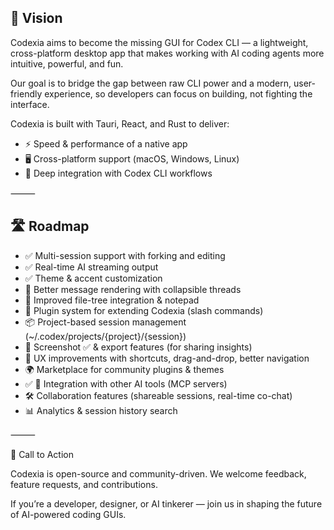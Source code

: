 ## 🌟 Vision

Codexia aims to become the missing GUI for Codex CLI — a lightweight, cross-platform desktop app that makes working with AI coding agents more intuitive, powerful, and fun.

Our goal is to bridge the gap between raw CLI power and a modern, user-friendly experience, so developers can focus on building, not fighting the interface.

Codexia is built with Tauri, React, and Rust to deliver:
- ⚡ Speed & performance of a native app
- 🖥️ Cross-platform support (macOS, Windows, Linux)
- 🤖 Deep integration with Codex CLI workflows

⸻

## 🛣️ Roadmap

- ✅ Multi-session support with forking and editing
- ✅ Real-time AI streaming output
- ✅ Theme & accent customization
- 🔄 Better message rendering with collapsible threads
- 📂 Improved file-tree integration & notepad
- 🧩 Plugin system for extending Codexia (slash commands)
- 📦 Project-based session management (~/.codex/projects/{project}/{session})
- 📸 Screenshot ✅ & export features (for sharing insights)
- 🎨 UX improvements with shortcuts, drag-and-drop, better navigation
- 🌍 Marketplace for community plugins & themes
- ✅ 🔗 Integration with other AI tools (MCP servers)
- 🛠️ Collaboration features (shareable sessions, real-time co-chat)
- 📊 Analytics & session history search

⸻

🚀 Call to Action

Codexia is open-source and community-driven.
We welcome feedback, feature requests, and contributions.

If you’re a developer, designer, or AI tinkerer — join us in shaping the future of AI-powered coding GUIs.